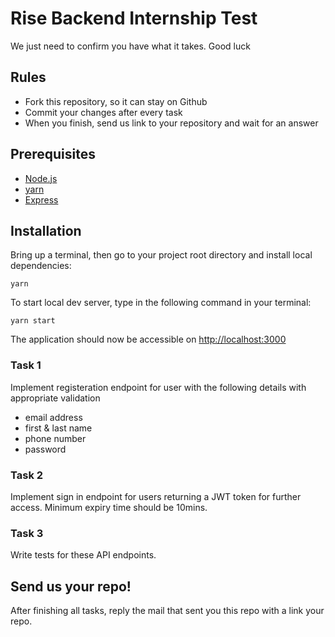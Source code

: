 # Rise Backend Internship Test
We just need to confirm you have what it takes. Good luck 

## Rules
* Fork this repository, so it can stay on Github
* Commit your changes after every task
* When you finish, send us link to your repository and wait for an answer

## Prerequisites
- [Node.js](https://nodejs.org/en/)
- [yarn](https://yarnpkg.com/)
- [Express](https://expressjs.com/)


## Installation
Bring up a terminal, then go to your project root directory and install local dependencies:

```yarn```

To start local dev server, type in the following command in your terminal:

```yarn start```

The application should now be accessible on [http://localhost:3000](http://localhost:3000)

### Task 1
Implement registeration endpoint for user with the following details with appropriate validation
- email address
- first & last name
- phone number
- password

### Task 2
Implement sign in endpoint for users returning a JWT token for further access. Minimum expiry time should
be 10mins.

### Task 3
Write tests for these API endpoints.

## Send us your repo!
After finishing all tasks, reply the mail that sent you this repo with a link your repo.
